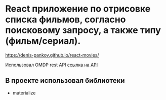 # React приложение по отрисовке списка фильмов, согласно поисковому запросу, а также типу (фильм/сериал).

https://denis-pankov.github.io/react-movies/

Использовал OMDP rest API [ссылка на API](http://www.omdbapi.com/)

## В проекте использовал библиотеки

* materialize
